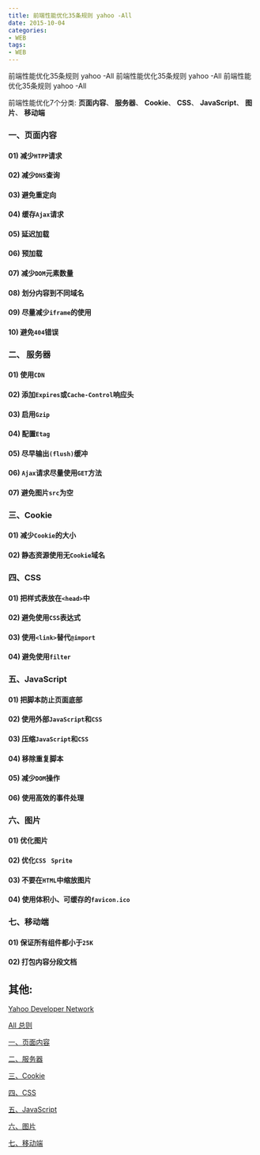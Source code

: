 ```yaml
---
title: 前端性能优化35条规则 yahoo -All
date: 2015-10-04
categories: 
- WEB
tags:
- WEB
---
```

前端性能优化35条规则 yahoo -All
前端性能优化35条规则 yahoo -All
前端性能优化35条规则 yahoo -All

前端性能优化7个分类: **页面内容**、 **服务器**、 **Cookie**、 **CSS**、 **JavaScript**、 **图片**、 **移动端**

<!-- more -->

### 一、页面内容

#### 01) 减少`HTPP`请求

#### 02) 减少`DNS`查询

#### 03) 避免重定向

#### 04) 缓存`Ajax`请求

#### 05) 延迟加载

#### 06) 预加载

#### 07) 减少`DOM`元素数量

#### 08) 划分内容到不同域名

#### 09) 尽量减少`iframe`的使用

#### 10) 避免`404`错误

### 二、 服务器

#### 01) 使用`CDN`

#### 02) 添加`Expires`或`Cache-Control`响应头

#### 03) 启用`Gzip`

#### 04) 配置`Etag`

#### 05) 尽早输出`(flush)`缓冲

#### 06) `Ajax`请求尽量使用`GET`方法

#### 07) 避免图片`src`为空

### 三、Cookie

#### 01) 减少`Cookie`的大小

#### 02) 静态资源使用无`Cookie`域名

### 四、CSS

#### 01) 把样式表放在`<head>`中

#### 02) 避免使用`CSS`表达式

#### 03) 使用`<link>`替代`@import`

#### 04) 避免使用`filter`

### 五、JavaScript

#### 01) 把脚本防止页面底部

#### 02) 使用外部`JavaScript`和`CSS`

#### 03) 压缩`JavaScript`和`CSS`

#### 04) 移除重复脚本

#### 05) 减少`DOM`操作

#### 06) 使用高效的事件处理

### 六、图片

#### 01)  优化图片

#### 02) 优化`CSS` ` Sprite`

#### 03) 不要在`HTML`中缩放图片

#### 04) 使用体积小、可缓存的`favicon.ico`

### 七、移动端

#### 01) 保证所有组件都小于`25K`

#### 02) 打包内容分段文档





## 其他:

[Yahoo Developer Network](https://developer.yahoo.com/performance/rules.html?guccounter=1)



[All 总则](../z_前端性能优化35条规则_yahoo/ "All")

[一、页面内容](../z_前端性能优化35条规则_yahoo_01/ "页面内容")

[二、服务器](../z_前端性能优化35条规则_yahoo_02/ "服务器")

[三、Cookie](../z_前端性能优化35条规则_yahoo_03/ "Cookie")

[四、CSS](../z_前端性能优化35条规则_yahoo_04/ "CSS")

[五、JavaScript](../z_前端性能优化35条规则_yahoo_05/ "JavaScript")

[六、图片](../z_前端性能优化35条规则_yahoo_06/ "图片")

[七、移动端](../z_前端性能优化35条规则_yahoo_07/ "移动端")































